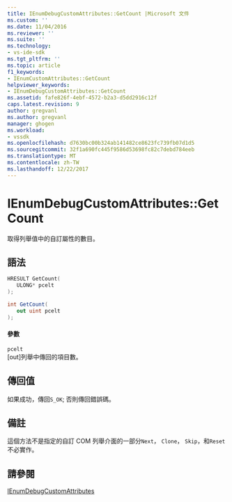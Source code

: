 ```yaml
---
title: IEnumDebugCustomAttributes::GetCount |Microsoft 文件
ms.custom: ''
ms.date: 11/04/2016
ms.reviewer: ''
ms.suite: ''
ms.technology:
- vs-ide-sdk
ms.tgt_pltfrm: ''
ms.topic: article
f1_keywords:
- IEnumCustomAttributes::GetCount
helpviewer_keywords:
- IEnumDebugCustomAttributes::GetCount
ms.assetid: fafe826f-4ebf-4572-b2a3-d5dd2916c12f
caps.latest.revision: 9
author: gregvanl
ms.author: gregvanl
manager: ghogen
ms.workload:
- vssdk
ms.openlocfilehash: d7630bc00b324ab141482ce8623fc739fb07d1d5
ms.sourcegitcommit: 32f1a690fc445f9586d53698fc82c7debd784eeb
ms.translationtype: MT
ms.contentlocale: zh-TW
ms.lasthandoff: 12/22/2017
---
```

# <a name="ienumdebugcustomattributesgetcount"></a>IEnumDebugCustomAttributes::GetCount
取得列舉值中的自訂屬性的數目。  
  
## <a name="syntax"></a>語法  
  
```cpp  
HRESULT GetCount(   
   ULONG* pcelt  
);  
```  
  
```csharp  
int GetCount(  
   out uint pcelt  
);  
```  
  
#### <a name="parameters"></a>參數  
 `pcelt`  
 [out]列舉中傳回的項目數。  
  
## <a name="return-value"></a>傳回值  
 如果成功，傳回`S_OK`; 否則傳回錯誤碼。  
  
## <a name="remarks"></a>備註  
 這個方法不是指定的自訂 COM 列舉介面的一部分`Next`， `Clone`， `Skip`，和`Reset`不必實作。  
  
## <a name="see-also"></a>請參閱  
 [IEnumDebugCustomAttributes](../../../extensibility/debugger/reference/ienumdebugcustomattributes.md)